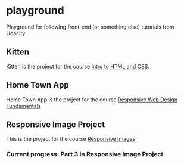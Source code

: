 # playground
Playground for following front-end (or something else) tutorials from Udacity

## Kitten
Kitten is the project for the course [Intro to HTML and CSS](https://www.udacity.com/course/intro-to-html-and-css--ud304).

## Home Town App
Home Town App is the project for the course [Responsive Web Design Fundamentals](https://www.udacity.com/course/responsive-web-design-fundamentals--ud893)

## Responsive Image Project
This is the project for the course [Responsive Images](https://www.udacity.com/course/responsive-images--ud882)

### Current progress: Part 3 in Responsive Image Project
